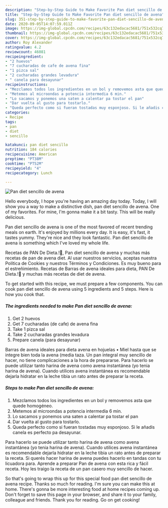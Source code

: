 ```yaml
---
description: "Step-by-Step Guide to Make Favorite Pan diet sencillo de avena"
title: "Step-by-Step Guide to Make Favorite Pan diet sencillo de avena"
slug: 351-step-by-step-guide-to-make-favorite-pan-diet-sencillo-de-avena
date: 2020-09-05T14:07:59.011Z
image: https://img-global.cpcdn.com/recipes/63c132edacac5681/751x532cq70/pan-diet-sencillo-de-avena-foto-principal.jpg
thumbnail: https://img-global.cpcdn.com/recipes/63c132edacac5681/751x532cq70/pan-diet-sencillo-de-avena-foto-principal.jpg
cover: https://img-global.cpcdn.com/recipes/63c132edacac5681/751x532cq70/pan-diet-sencillo-de-avena-foto-principal.jpg
author: Roy Alexander
ratingvalue: 4.2
reviewcount: 46081
recipeingredient:
- "2 huevos"
- "7 cucharadas de cafe de avena fina"
- "1 pizca sal"
- "2 cucharadas grandes levadura"
- " canela para desayunar"
recipeinstructions:
- "Mezclamos todos los ingredientes en un bol y removemos asta que quede homogéneo."
- "Metemos al microondas a potencia intermedia 6 min."
- "Lo sacamos y ponemos una saten a calentar pa tostar el pan"
- "Dar vuelta al gusto para tostarlo."
- "Queda perfecto como si fueran tostadas muy esponjoso. Si le añadis canela es perfecto pa desayunar."
categories:
- Recipe
tags:
- pan
- diet
- sencillo

katakunci: pan diet sencillo 
nutrition: 184 calories
recipecuisine: American
preptime: "PT38M"
cooktime: "PT52M"
recipeyield: "4"
recipecategory: Lunch

---
```



![Pan diet sencillo de avena](https://img-global.cpcdn.com/recipes/63c132edacac5681/751x532cq70/pan-diet-sencillo-de-avena-foto-principal.jpg)

Hello everybody, I hope you're having an amazing day today. Today, I will show you a way to make a distinctive dish, pan diet sencillo de avena. One of my favorites. For mine, I'm gonna make it a bit tasty. This will be really delicious.

Pan diet sencillo de avena is one of the most favored of recent trending meals on earth. It's enjoyed by millions every day. It is easy, it's fast, it tastes yummy. They're nice and they look fantastic. Pan diet sencillo de avena is something which I've loved my whole life.

Recetas de PAN De Dieta.!🤪, Pan diet sencillo de avena y muchas más recetas de pan de avena diet. Al usar nuestros servicios, aceptas nuestra Política de Cookies y nuestros Términos y Condiciones. Es muy bueno para el estreñimiento. Recetas de Barras de avena ideales para dieta, PAN De Dieta.!🤪 y muchas más recetas de diet de avena.


To get started with this recipe, we must prepare a few components. You can cook pan diet sencillo de avena using 5 ingredients and 5 steps. Here is how you cook that.

<!--inarticleads1-->

##### The ingredients needed to make Pan diet sencillo de avena:

1. Get 2 huevos
1. Get 7 cucharadas (de cafe) de avena fina
1. Take 1 pizca sal
1. Take 2 cucharadas grandes levadura
1. Prepare  canela (para desayunar)


Barras de avena ideales para dieta avena en hojuelas • Miel hasta que se integre bien toda la avena (media taza. Un pan integral muy sencillo de hacer, no tiene complicaciones a la hora de prepararse. Para hacerlo se puede utilizar tanto harina de avena como avena instantánea (yo tenia harina de avena). Cuando utilices avena instantánea es recomendable dejarla hidratar en la leche tibia un rato antes de preparar la receta. 

<!--inarticleads2-->

##### Steps to make Pan diet sencillo de avena:

1. Mezclamos todos los ingredientes en un bol y removemos asta que quede homogéneo.
1. Metemos al microondas a potencia intermedia 6 min.
1. Lo sacamos y ponemos una saten a calentar pa tostar el pan
1. Dar vuelta al gusto para tostarlo.
1. Queda perfecto como si fueran tostadas muy esponjoso. Si le añadis canela es perfecto pa desayunar.


Para hacerlo se puede utilizar tanto harina de avena como avena instantánea (yo tenia harina de avena). Cuando utilices avena instantánea es recomendable dejarla hidratar en la leche tibia un rato antes de preparar la receta. Si querés hacer harina de avena puedes hacerlo en tandas con tu licuadora para. Aprende a preparar Pan de avena con esta rica y fácil receta. Hoy les traigo la receta de un pan casero muy sencillo de hacer. 

So that's going to wrap this up for this special food pan diet sencillo de avena recipe. Thanks so much for reading. I'm sure you can make this at home. There's gonna be more interesting food at home recipes coming up. Don't forget to save this page in your browser, and share it to your family, colleague and friends. Thank you for reading. Go on get cooking!
